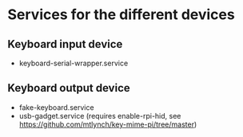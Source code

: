 # Services for the different devices

## Keyboard input device
 - keyboard-serial-wrapper.service

## Keyboard output device
 - fake-keyboard.service
 - usb-gadget.service (requires enable-rpi-hid, see https://github.com/mtlynch/key-mime-pi/tree/master)
